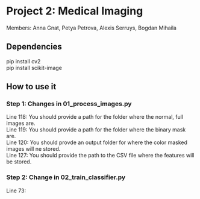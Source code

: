 # Project 2: Medical Imaging
Members: Anna Gnat, Petya Petrova, Alexis Serruys, Bogdan Mihaila

## Dependencies 
pip install cv2 <br>
pip install scikit-image

## How to use it
### Step 1: Changes in 01_process_images.py
Line 118: You should provide a path for the folder where the normal, full images are. <br>
Line 119: You should provide a path for the folder where the binary mask are. <br>
Line 120: You should provde an output folder for where the color masked images will ne stored. <br>
Line 127: You should provide the path to the CSV file where the features will be stored. <br>

### Step 2: Change in 02_train_classifier.py
Line 73: 
